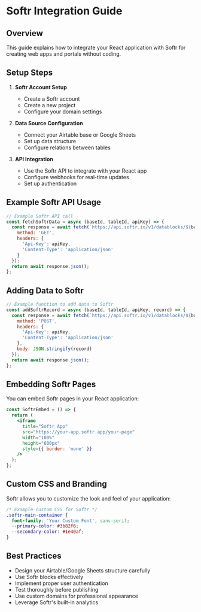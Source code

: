 
# Softr Integration Guide

## Overview
This guide explains how to integrate your React application with Softr for creating web apps and portals without coding.

## Setup Steps

1. **Softr Account Setup**
   - Create a Softr account
   - Create a new project
   - Configure your domain settings

2. **Data Source Configuration**
   - Connect your Airtable base or Google Sheets
   - Set up data structure
   - Configure relations between tables

3. **API Integration**
   - Use the Softr API to integrate with your React app
   - Configure webhooks for real-time updates
   - Set up authentication

## Example Softr API Usage
```javascript
// Example Softr API call
const fetchSoftrData = async (baseId, tableId, apiKey) => {
  const response = await fetch(`https://api.softr.io/v1/datablocks/${baseId}/${tableId}/records`, {
    method: 'GET',
    headers: {
      'Api-Key': apiKey,
      'Content-Type': 'application/json'
    }
  });
  return await response.json();
};
```

## Adding Data to Softr
```javascript
// Example function to add data to Softr
const addSoftrRecord = async (baseId, tableId, apiKey, record) => {
  const response = await fetch(`https://api.softr.io/v1/datablocks/${baseId}/${tableId}/records`, {
    method: 'POST',
    headers: {
      'Api-Key': apiKey,
      'Content-Type': 'application/json'
    },
    body: JSON.stringify(record)
  });
  return await response.json();
};
```

## Embedding Softr Pages
You can embed Softr pages in your React application:

```jsx
const SoftrEmbed = () => {
  return (
    <iframe
      title="Softr App"
      src="https://your-app.softr.app/your-page"
      width="100%"
      height="600px"
      style={{ border: 'none' }}
    />
  );
};
```

## Custom CSS and Branding
Softr allows you to customize the look and feel of your application:

```css
/* Example custom CSS for Softr */
.softr-main-container {
  font-family: 'Your Custom Font', sans-serif;
  --primary-color: #3b82f6;
  --secondary-color: #1e40af;
}
```

## Best Practices
- Design your Airtable/Google Sheets structure carefully
- Use Softr blocks effectively
- Implement proper user authentication
- Test thoroughly before publishing
- Use custom domains for professional appearance
- Leverage Softr's built-in analytics
